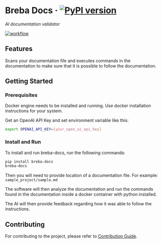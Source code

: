 # Breba Docs &middot; [![PyPI version](https://img.shields.io/pypi/v/breba-docs.svg)](https://pypi.org/project/breba-docs/)

_AI documentation validator_ 

[![workflow](https://github.com/breba-apps/breba-docs/actions/workflows/test.yaml/badge.svg?branch=main)](https://github.com/breba-apps/breba-docs/actions/workflows/test.yaml?query=branch%3Amain)

## Features
Scans your documentation file and executes commands in the documentation
to make sure that it is possible to follow the documentation.

## Getting Started

### Prerequisites
Docker engine needs to be installed and running. Use docker installation instructions for your system.

Get an OpenAI API Key and set environment variable like this:
```bash
export OPENAI_API_KEY=[your_open_ai_api_key]
```

### Install and Run
To install and run breba-docs, run the following commands:

```bash
pip install breba-docs
breba-docs
```

Then you will need to provide location of a documentation file. 
For example: `sample_project/sample.md`

The software will then analyze the documentation and run the commands found in the documentation
inside a docker container with python installed.

The AI will then provide feedback regarding how it was able to follow the instructions.

## Contributing
For contributing to the project, please refer to [Contribution Guide](docs/CONTRIBUTING.md). 